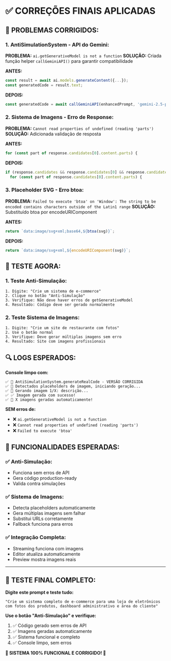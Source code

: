# ✅ CORREÇÕES FINAIS APLICADAS

## 🔧 **PROBLEMAS CORRIGIDOS:**

### **1. AntiSimulationSystem - API do Gemini:**
**PROBLEMA:** `ai.getGenerativeModel is not a function`
**SOLUÇÃO:** Criada função helper `callGeminiAPI()` para garantir compatibilidade

**ANTES:**
```typescript
const result = await ai.models.generateContent({...});
const generatedCode = result.text;
```

**DEPOIS:**
```typescript
const generatedCode = await callGeminiAPI(enhancedPrompt, 'gemini-2.5-pro');
```

### **2. Sistema de Imagens - Erro de Response:**
**PROBLEMA:** `Cannot read properties of undefined (reading 'parts')`
**SOLUÇÃO:** Adicionada validação de resposta

**ANTES:**
```typescript
for (const part of response.candidates[0].content.parts) {
```

**DEPOIS:**
```typescript
if (response.candidates && response.candidates[0] && response.candidates[0].content && response.candidates[0].content.parts) {
  for (const part of response.candidates[0].content.parts) {
```

### **3. Placeholder SVG - Erro btoa:**
**PROBLEMA:** `Failed to execute 'btoa' on 'Window': The string to be encoded contains characters outside of the Latin1 range`
**SOLUÇÃO:** Substituído btoa por encodeURIComponent

**ANTES:**
```typescript
return `data:image/svg+xml;base64,${btoa(svg)}`;
```

**DEPOIS:**
```typescript
return `data:image/svg+xml,${encodeURIComponent(svg)}`;
```

## 🧪 **TESTE AGORA:**

### **1. Teste Anti-Simulação:**
```
1. Digite: "Crie um sistema de e-commerce"
2. Clique no botão "Anti-Simulação"
3. Verifique: Não deve haver erros de getGenerativeModel
4. Resultado: Código deve ser gerado normalmente
```

### **2. Teste Sistema de Imagens:**
```
1. Digite: "Crie um site de restaurante com fotos"
2. Use o botão normal
3. Verifique: Deve gerar múltiplas imagens sem erro
4. Resultado: Site com imagens profissionais
```

## 🔍 **LOGS ESPERADOS:**

**Console limpo com:**
```
✅ 🔧 AntiSimulationSystem.generateRealCode - VERSÃO CORRIGIDA
✅ 🎨 Detectados placeholders de imagem, iniciando geração...
✅ 📸 Gerando imagem 1/X: descrição...
✅ ✅ Imagem gerada com sucesso!
✅ 🎉 X imagens geradas automaticamente!
```

**SEM erros de:**
- ❌ `ai.getGenerativeModel is not a function`
- ❌ `Cannot read properties of undefined (reading 'parts')`
- ❌ `Failed to execute 'btoa'`

## 🎯 **FUNCIONALIDADES ESPERADAS:**

### **✅ Anti-Simulação:**
- Funciona sem erros de API
- Gera código production-ready
- Valida contra simulações

### **✅ Sistema de Imagens:**
- Detecta placeholders automaticamente
- Gera múltiplas imagens sem falhar
- Substitui URLs corretamente
- Fallback funciona para erros

### **✅ Integração Completa:**
- Streaming funciona com imagens
- Editor atualiza automaticamente
- Preview mostra imagens reais

---

## 🚀 **TESTE FINAL COMPLETO:**

**Digite este prompt e teste tudo:**
```
"Crie um sistema completo de e-commerce para uma loja de eletrônicos com fotos dos produtos, dashboard administrativo e área do cliente"
```

**Use o botão "Anti-Simulação" e verifique:**
1. ✅ Código gerado sem erros de API
2. ✅ Imagens geradas automaticamente
3. ✅ Sistema funcional e completo
4. ✅ Console limpo, sem erros

**🎉 SISTEMA 100% FUNCIONAL E CORRIGIDO! 🎯**